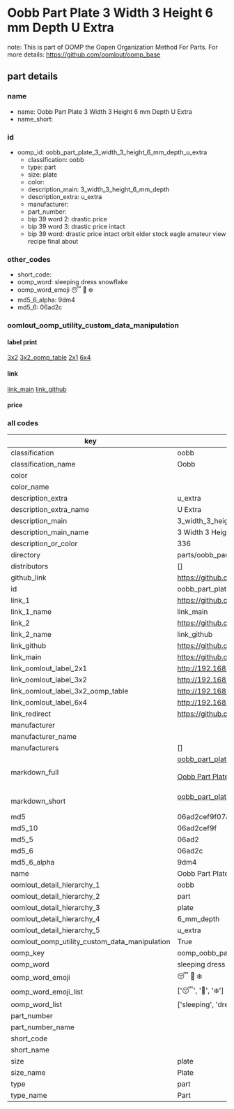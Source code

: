 # Oobb Part Plate 3 Width 3 Height 6 mm Depth U Extra  

note: This is part of OOMP the Oopen Organization Method For Parts. For more details: https://github.com/oomlout/oomp_base

##  part details
  







### name
* name: Oobb Part Plate 3 Width 3 Height 6 mm Depth U Extra
* name_short: 
### id
* oomp_id: oobb_part_plate_3_width_3_height_6_mm_depth_u_extra
  * classification: oobb
  * type: part
  * size: plate
  * color: 
  * description_main: 3_width_3_height_6_mm_depth
  * description_extra: u_extra
  * manufacturer: 
  * part_number: 
  * bip 39 word 2: drastic price
  * bip 39 word 3: drastic price intact
  * bip 39 word: drastic price intact orbit elder stock eagle amateur view recipe final about

### other_codes
* short_code: 
* oomp_word: sleeping dress snowflake
* oomp_word_emoji :sleeping: :dress: :snowflake:
* md5_6_alpha: 9dm4
* md5_6: 06ad2c






### oomlout_oomp_utility_custom_data_manipulation
#### label print
[3x2](http://192.168.1.245:1112/?label=oomp%209dm4)
[3x2_oomp_table](http://192.168.1.108:1112/?label=oomp%209dm4)
[2x1](http://192.168.1.242:1112/?label=oomp%209dm4)
[6x4](http://192.168.1.55:1112/?label=oomp%209dm4)    

#### link

[link_main](https://github.com/oomlout/oomlout_oomp_version_1_messy/tree/main/parts/oobb_part_plate_3_width_3_height_6_mm_depth_u_extra) [link_github](https://github.com/oomlout/oomlout_oomp_version_1_messy/tree/main/parts/oobb_part_plate_3_width_3_height_6_mm_depth_u_extra)                             

#### price







### all codes 
| key | value |  
| --- | --- |  
| classification | oobb |  
| classification_name | Oobb |  
| color |  |  
| color_name |  |  
| description_extra | u_extra |  
| description_extra_name | U Extra |  
| description_main | 3_width_3_height_6_mm_depth |  
| description_main_name | 3 Width 3 Height 6 mm Depth |  
| description_or_color | 336 |  
| directory | parts/oobb_part_plate_3_width_3_height_6_mm_depth_u_extra |  
| distributors | [] |  
| github_link | https://github.com/oomlout/oomlout_oomp_part_src/tree/main/parts/oobb_part_plate_3_width_3_height_6_mm_depth_u_extra |  
| id | oobb_part_plate_3_width_3_height_6_mm_depth_u_extra |  
| link_1 | https://github.com/oomlout/oomlout_oomp_version_1_messy/tree/main/parts/oobb_part_plate_3_width_3_height_6_mm_depth_u_extra |  
| link_1_name | link_main |  
| link_2 | https://github.com/oomlout/oomlout_oomp_version_1_messy/tree/main/parts/oobb_part_plate_3_width_3_height_6_mm_depth_u_extra |  
| link_2_name | link_github |  
| link_github | https://github.com/oomlout/oomlout_oomp_version_1_messy/tree/main/parts/oobb_part_plate_3_width_3_height_6_mm_depth_u_extra |  
| link_main | https://github.com/oomlout/oomlout_oomp_version_1_messy/tree/main/parts/oobb_part_plate_3_width_3_height_6_mm_depth_u_extra |  
| link_oomlout_label_2x1 | http://192.168.1.242:1112/?label=oomp%209dm4 |  
| link_oomlout_label_3x2 | http://192.168.1.245:1112/?label=oomp%209dm4 |  
| link_oomlout_label_3x2_oomp_table | http://192.168.1.108:1112/?label=oomp%209dm4 |  
| link_oomlout_label_6x4 | http://192.168.1.55:1112/?label=oomp%209dm4 |  
| link_redirect | https://github.com/oomlout/oomlout_oomp_version_1_messy/tree/main/parts/oobb_part_plate_3_width_3_height_6_mm_depth_u_extra |  
| manufacturer |  |  
| manufacturer_name |  |  
| manufacturers | [] |  
| markdown_full | [oobb_part_plate_3_width_3_height_6_mm_depth_u_extra](none)<br>[](none)<br>[Oobb Part Plate 3 Width 3 Height 6 Mm Depth U Extra](none)<br><br> |  
| markdown_short | [oobb_part_plate_3_width_3_height_6_mm_depth_u_extra](none)<br><br> |  
| md5 | 06ad2cef9f07a8a35823a9beeb2a9a12 |  
| md5_10 | 06ad2cef9f |  
| md5_5 | 06ad2 |  
| md5_6 | 06ad2c |  
| md5_6_alpha | 9dm4 |  
| name | Oobb Part Plate 3 Width 3 Height 6 mm Depth U Extra |  
| oomlout_detail_hierarchy_1 | oobb |  
| oomlout_detail_hierarchy_2 | part |  
| oomlout_detail_hierarchy_3 | plate |  
| oomlout_detail_hierarchy_4 | 6_mm_depth |  
| oomlout_detail_hierarchy_5 | u_extra |  
| oomlout_oomp_utility_custom_data_manipulation | True |  
| oomp_key | oomp_oobb_part_plate_3_width_3_height_6_mm_depth_u_extra |  
| oomp_word | sleeping dress snowflake |  
| oomp_word_emoji | :sleeping: :dress: :snowflake: |  
| oomp_word_emoji_list | [':sleeping:', ':dress:', ':snowflake:'] |  
| oomp_word_list | ['sleeping', 'dress', 'snowflake'] |  
| part_number |  |  
| part_number_name |  |  
| short_code |  |  
| short_name |  |  
| size | plate |  
| size_name | Plate |  
| type | part |  
| type_name | Part |  
